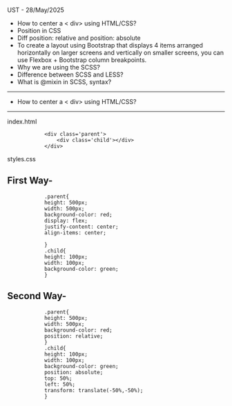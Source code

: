 UST - 28/May/2025

* How to center a < div> using HTML/CSS?
* Position in CSS 
* Diff position: relative and position: absolute
* To create a layout using Bootstrap that displays 4 items arranged horizontally on larger screens and vertically on smaller screens, you can use Flexbox + Bootstrap column breakpoints.
* Why we are using the SCSS?
* Difference between SCSS and LESS?
* What is @mixin in SCSS, syntax?

---------------------------------------------------------------------------------------------------------
* How to center a < div> using HTML/CSS?
---------------------------------------------------------------------------------------------------------
 index.html

                <div class='parent'>
                    <div class='child'></div>
                </div>

styles.css    

First Way-
----------
                .parent{
                height: 500px;
                width: 500px;
                background-color: red;
                display: flex;
                justify-content: center;
                align-items: center;
                
                }
                .child{
                height: 100px;
                width: 100px;
                background-color: green;
                }

Second Way-
-----------
                .parent{
                height: 500px;
                width: 500px;
                background-color: red;
                position: relative;
                }
                .child{
                height: 100px;
                width: 100px;
                background-color: green;
                position: absolute;
                top: 50%;
                left: 50%;
                transform: translate(-50%,-50%);
                }